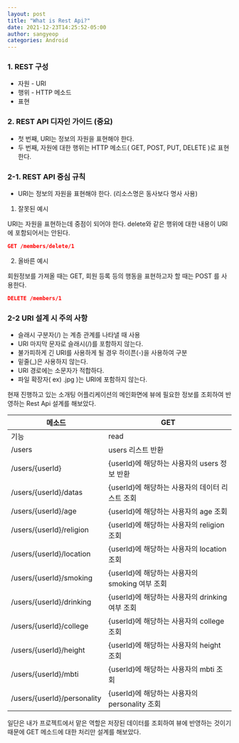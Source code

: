 ```yaml
---
layout: post
title: "What is Rest Api?"
date: 2021-12-23T14:25:52-05:00
author: sangyeop
categories: Android
---
```




### 1. REST 구성

- 자원 - URI
- 행위 - HTTP 메소드
- 표현

### 2. REST API 디자인 가이드 (중요)

- 첫 번째, URI는 정보의 자원을 표현해야 한다.
- 두 번째, 자원에 대한 행위는 HTTP 메소드( GET, POST, PUT, DELETE )로 표현한다.

### 2-1. REST API 중심 규칙

- URI는 정보의 자원을 표현해야 한다. (리소스명은 동사보다 명사 사용)

1. 잘못된 예시

URI는 자원을 표현하는데 중점이 되어야 한다. delete와 같은 행위에 대한 내용이 URI 에 포함되어서는 안된다.

```json
GET /members/delete/1
```

2. 올바른 예시

회원정보를 가져올 때는 GET, 회원 등록 등의 행동을 표현하고자 할 때는 POST 를 사용한다.

```json
DELETE /members/1
```

### 2-2 URI 설계 시 주의 사항

- 슬래시 구분자(/) 는 계층 관계를 나타낼 때 사용
- URI 마지막 문자로 슬래시(/)를 포함하지 않는다.
- 불가피하게 긴 URI를 사용하게 될 경우 하이픈(-)을 사용하여 구분
- 밑줄(_)은 사용하지 않는다.
- URI 경로에는 소문자가 적합하다.
- 파일 확장자( ex) .jpg )는 URI에 포함하지 않는다.



현재 진행하고 있는 소개팅 어플리케이션의 메인화면에 뷰에 필요한 정보를 조회하여 반영하는 Rest Api 설계를 해보았다.

| 메소드                      | GET                                             |
| --------------------------- | ----------------------------------------------- |
| 기능                        | read                                            |
| /users                      | users 리스트 반환                               |
| /users/{userId}             | {userId}에 해당하는 사용자의 users 정보 반환    |
| /users/{userId}/datas       | {userId}에 해당하는 사용자의 데이터 리스트 조회 |
| /users/{userId}/age         | {userId}에 해당하는 사용자의 age 조회           |
| /users/{userId}/religion    | {userId}에 해당하는 사용자의 religion 조회      |
| /users/{userId}/location    | {userId}에 해당하는 사용자의 location 조회      |
| /users/{userId}/smoking     | {userId}에 해당하는 사용자의 smoking 여부 조회  |
| /users/{userId}/drinking    | {userId}에 해당하는 사용자의 drinking 여부 조회 |
| /users/{userId}/college     | {userId}에 해당하는 사용자의 college 조회       |
| /users/{userId}/height      | {userId}에 해당하는 사용자의 height 조회        |
| /users/{userId}/mbti        | {userId}에 해당하는 사용자의 mbti 조회          |
| /users/{userId}/personality | {userId}에 해당하는 사용자의 personality 조회   |

일단은 내가 프로젝트에서 맡은 역할은 저장된 데이터를 조회하여 뷰에 반영하는 것이기 때문에 GET 메소드에 대한 처리만 설계를 해보았다. 